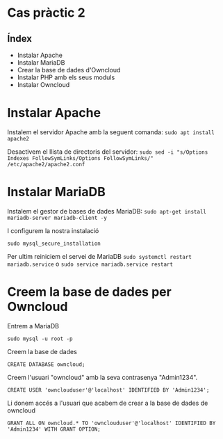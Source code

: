 # Cas pràctic 2

## Índex
* Instalar Apache
* Instalar MariaDB
* Crear la base de dades d'Owncloud
* Instalar PHP amb els seus moduls
* Instalar Owncloud


# Instalar Apache
Instalem el servidor Apache amb la seguent comanda:
`sudo apt install apache2`

Desactivem el llista de directoris del servidor:
`sudo sed -i "s/Options Indexes FollowSymLinks/Options FollowSymLinks/" /etc/apache2/apache2.conf`

# Instalar MariaDB
Instalem el gestor de bases de dades MariaDB:
`sudo apt-get install mariadb-server mariadb-client -y`

I configurem la nostra instalació

`sudo mysql_secure_installation`

Per ultim reiniciem el servei de MariaDB
`sudo systemctl restart mariadb.service` o `sudo service mariadb.service restart`

# Creem la base de dades per Owncloud
Entrem a MariaDB

`sudo mysql -u root -p`

Creem la base de dades

`CREATE DATABASE owncloud;`

Creem l'usuari "owncloud" amb la seva contrasenya "Admin1234".

`CREATE USER 'ownclouduser'@'localhost' IDENTIFIED BY 'Admin1234';`

Li donem accés a l'usuari que acabem de crear a la base de dades de owncloud

`GRANT ALL ON owncloud.* TO 'ownclouduser'@'localhost' IDENTIFIED BY 'Admin1234' WITH GRANT OPTION;`
